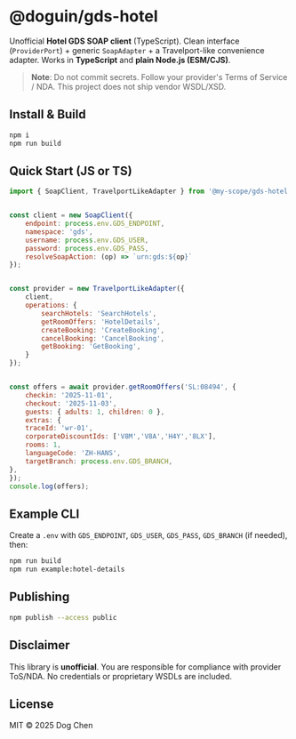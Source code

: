 # @doguin/gds-hotel

Unofficial **Hotel GDS SOAP client** (TypeScript). Clean interface (`ProviderPort`) + generic `SoapAdapter` + a Travelport-like convenience adapter. Works in **TypeScript** and **plain Node.js (ESM/CJS)**.


> **Note**: Do not commit secrets. Follow your provider's Terms of Service / NDA. This project does not ship vendor WSDL/XSD.


## Install & Build
```bash
npm i
npm run build
```


## Quick Start (JS or TS)
```js
import { SoapClient, TravelportLikeAdapter } from '@my-scope/gds-hotel';


const client = new SoapClient({
    endpoint: process.env.GDS_ENDPOINT,
    namespace: 'gds',
    username: process.env.GDS_USER,
    password: process.env.GDS_PASS,
    resolveSoapAction: (op) => `urn:gds:${op}`
});


const provider = new TravelportLikeAdapter({
    client,
    operations: {
        searchHotels: 'SearchHotels',
        getRoomOffers: 'HotelDetails',
        createBooking: 'CreateBooking',
        cancelBooking: 'CancelBooking',
        getBooking: 'GetBooking',
    }
});


const offers = await provider.getRoomOffers('SL:08494', {
    checkin: '2025-11-01',
    checkout: '2025-11-03',
    guests: { adults: 1, children: 0 },
    extras: {
    traceId: 'wr-01',
    corporateDiscountIds: ['V8M','V8A','H4Y','8LX'],
    rooms: 1,
    languageCode: 'ZH-HANS',
    targetBranch: process.env.GDS_BRANCH,
},
});
console.log(offers);
```


## Example CLI
Create a `.env` with `GDS_ENDPOINT`, `GDS_USER`, `GDS_PASS`, `GDS_BRANCH` (if needed), then:
```bash
npm run build
npm run example:hotel-details
```


## Publishing
```bash
npm publish --access public
```


## Disclaimer
This library is **unofficial**. You are responsible for compliance with provider ToS/NDA. No credentials or proprietary WSDLs are included.


## License
MIT © 2025 Dog Chen